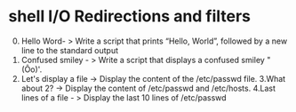 # shell I/O Redirections and filters
0. Hello Word- > Write a script that prints “Hello, World”, followed by a new line to the standard output
1. Confused smiley - > Write a script that displays a confused smiley "(Ôo)'.
2. Let's display a file  -> Display the content of the /etc/passwd file.
3.What about 2? -> Display the content of /etc/passwd and /etc/hosts.
4.Last lines of a file - > Display the last 10 lines of /etc/passwd
